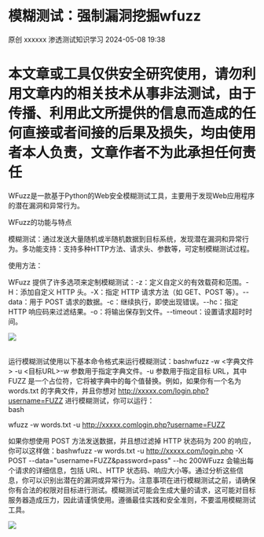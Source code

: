 #  模糊测试：强制漏洞挖掘wfuzz   
原创 xxxxxx  渗透测试知识学习   2024-05-08 19:38  
  
# 本文章或工具仅供安全研究使用，请勿利用文章内的相关技术从事非法测试，由于传播、利用此文所提供的信息而造成的任何直接或者间接的后果及损失，均由使用者本人负责，文章作者不为此承担任何责任  
  
  
WFuzz是一款基于Python的Web安全模糊测试工具，主要用于发现Web应用程序的潜在漏洞和异常行为。  
  
WFuzz的功能与特点  
  
模糊测试：通过发送大量随机或半随机数据到目标系统，发现潜在漏洞和异常行为。多功能支持：支持多种HTTP方法、请求头、参数等，可定制模糊测试过程。  
  
  
使用方法：  
  
WFuzz 提供了许多选项来定制模糊测试：-z：定义自定义的有效载荷和范围。-H：添加自定义 HTTP 头。-X：指定 HTTP 请求方法（如 GET、POST 等）。--data：用于 POST 请求的数据。-c：继续执行，即使出现错误。--hc：指定 HTTP 响应码来过滤结果。-o：将输出保存到文件。--timeout：设置请求超时时间。  
  
![](https://mmbiz.qpic.cn/mmbiz_png/sqS9g7b8FY51SDp6n6WCvtH1f9KNLfNia3Lt1L68sFq2z4HhmXQyLSibgbXgHwXNXXzQoqUWRwicH1r8TPZCC9ibLA/640?wx_fmt=png "")  
​  
  
运行模糊测试使用以下基本命令格式来运行模糊测试：bashwfuzz -w <字典文件> -u <目标URL>-w 参数用于指定字典文件。-u 参数用于指定目标 URL，其中 FUZZ 是一个占位符，它将被字典中的每个值替换。例如，如果你有一个名为 words.txt 的字典文件，并且你想对 http://xxxxx.com/login.php?username=FUZZ 进行模糊测试，你可以运行：  
bash  
  
wfuzz -w words.txt -u http://xxxxx.comlogin.php?username=FUZZ  
  
如果你想使用 POST 方法发送数据，并且想过滤掉 HTTP 状态码为 200 的响应，你可以这样做：bashwfuzz -w words.txt -u http://xxxxx.com/login.php -X POST --data="username=FUZZ&password=pass" --hc 200WFuzz 会输出每个请求的详细信息，包括 URL、HTTP 状态码、响应大小等。通过分析这些信息，你可以识别出潜在的漏洞或异常行为。注意事项在进行模糊测试之前，请确保你有合法的权限对目标进行测试。模糊测试可能会生成大量的请求，这可能对目标服务器造成压力，因此请谨慎使用。遵循最佳实践和安全准则，不要滥用模糊测试工具。  
  
  
![](https://mmbiz.qpic.cn/mmbiz_jpg/sqS9g7b8FY51SDp6n6WCvtH1f9KNLfNianUC3vIUtrfoQibnPpN9dgDeYxFibk2UlEdziagqjImqCkrHwDNbpnX8yw/640?wx_fmt=jpeg "")  
​  
  
  
